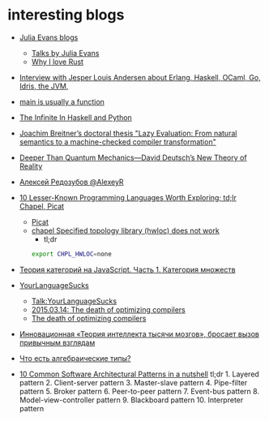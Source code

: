 # interesting blogs

+ [Julia Evans blogs](http://jvns.ca/)
    + [Talks by Julia Evans](https://speakerdeck.com/jvns)
    + [Why I love Rust](https://speakerdeck.com/jvns/why-i-rust)

+ [Interview with Jesper Louis Andersen about Erlang, Haskell, OCaml, Go, Idris, the JVM,](https://medium.com/this-is-not-a-monad-tutorial/interview-with-jesper-louis-andersen-about-erlang-haskell-ocaml-go-idris-the-jvm-software-and-b0de06440fbd#.z32eumksl)

+ [main is usually a function](http://mainisusuallyafunction.blogspot.ru/)

+ [The Infinite In Haskell and Python](http://sahandsaba.com/the-infinite-in-haskell-and-python.html)

+ [Joachim Breitner’s doctoral thesis "Lazy Evaluation: From natural semantics to a machine-checked compiler transformation"](http://www.joachim-breitner.de/thesis/)

+ [Deeper Than Quantum Mechanics—David Deutsch’s New Theory of Reality](https://medium.com/the-physics-arxiv-blog/deeper-than-quantum-mechanics-david-deutschs-new-theory-of-reality-9b8281bc793a#.q5tkxirjk)

+ [Алексей Редозубов @AlexeyR](https://habrahabr.ru/users/alexeyr/topics/)

+ [10 Lesser-Known Programming Languages Worth Exploring; td;lr Chapel, Picat](https://www.reddit.com/r/programming/comments/4mzlvi/10_lesserknown_programming_languages_worth/)
    + [Picat](http://picat-lang.org/)
    + [chapel Specified topology library (hwloc) does not work](http://chapel.cray.com/docs/latest/usingchapel/chplenv.html#readme-chplenv-chpl-hwloc)
        + tl;dr
        ```sh
        export CHPL_HWLOC=none
        ```

+ [Теория категорий на JavaScript. Часть 1. Категория множеств](https://habrahabr.ru/company/cit/blog/313254/)
+ [YourLanguageSucks](https://wiki.theory.org/YourLanguageSucks)
    + [Talk:YourLanguageSucks](https://wiki.theory.org/Talk:YourLanguageSucks)
    + [2015.03.14: The death of optimizing compilers](https://blog.cr.yp.to/20150314-optimizing.html)
    + [The death of optimizing compilers](https://cr.yp.to/talks/2015.04.16/slides-djb-20150416-a4.pdf)

+ [Инновационная «Теория интеллекта тысячи мозгов», бросает вызов привычным взглядам](https://medium.com/@sergey_57776/%D0%B8%D0%BD%D0%BD%D0%BE%D0%B2%D0%B0%D1%86%D0%B8%D0%BE%D0%BD%D0%BD%D0%B0%D1%8F-%D1%82%D0%B5%D0%BE%D1%80%D0%B8%D1%8F-%D0%B8%D0%BD%D1%82%D0%B5%D0%BB%D0%BB%D0%B5%D0%BA%D1%82%D0%B0-%D1%82%D1%8B%D1%81%D1%8F%D1%87%D0%B8-%D0%BC%D0%BE%D0%B7%D0%B3%D0%BE%D0%B2-%D0%B1%D1%80%D0%BE%D1%81%D0%B0%D0%B5%D1%82-%D0%B2%D1%8B%D0%B7%D0%BE%D0%B2-%D0%BF%D1%80%D0%B8%D0%B2%D1%8B%D1%87%D0%BD%D1%8B%D0%BC-%D0%B2%D0%B7%D0%B3%D0%BB%D1%8F%D0%B4%D0%B0%D0%BC-4e9b06ef9665)

+ [Что есть алгебраические типы?](https://proglib.io/p/chto-est-algebraicheskie-tipy-2019-09-15)

+ [10 Common Software Architectural Patterns in a nutshell](https://medium.com/towards-data-science/10-common-software-architectural-patterns-in-a-nutshell-a0b47a1e9013)
  tl;dr
      1. Layered pattern
      2. Client-server pattern
      3. Master-slave pattern
      4. Pipe-filter pattern
      5. Broker pattern
      6. Peer-to-peer pattern
      7. Event-bus pattern
      8. Model-view-controller pattern
      9. Blackboard pattern
      10. Interpreter pattern

